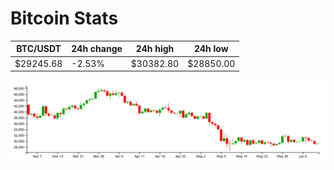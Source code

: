 # Bitcoin Stats

BTC/USDT|24h change|24h high|24h low|
|---|---|---|---|
|$29245.68|-2.53%|$30382.80|$28850.00|

<img src="./chart.svg">
